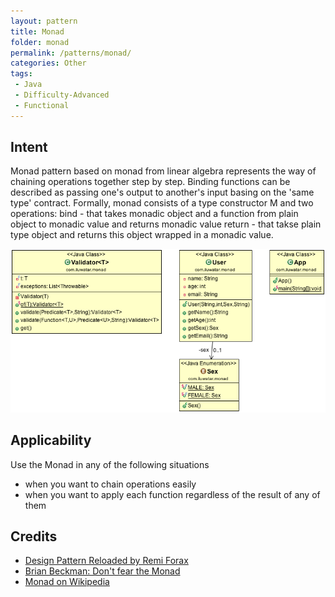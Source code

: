 ```yaml
---
layout: pattern
title: Monad
folder: monad
permalink: /patterns/monad/
categories: Other
tags:
 - Java
 - Difficulty-Advanced
 - Functional
---
```


## Intent

Monad pattern based on monad from linear algebra represents the way of chaining operations
together step by step. Binding functions can be described as passing one's output to another's input
basing on the 'same type' contract. Formally, monad consists of a type constructor M and two
operations:
bind - that takes monadic object and a function from plain object to monadic value and returns monadic value
return - that takse plain type object and returns this object wrapped in a monadic value.

![alt text](./etc/monad.png "Monad")

## Applicability

Use the Monad in any of the following situations

* when you want to chain operations easily
* when you want to apply each function regardless of the result of any of them

## Credits

* [Design Pattern Reloaded by Remi Forax](https://youtu.be/-k2X7guaArU)
* [Brian Beckman: Don't fear the Monad](https://channel9.msdn.com/Shows/Going+Deep/Brian-Beckman-Dont-fear-the-Monads)
* [Monad on Wikipedia](https://en.wikipedia.org/wiki/Monad_(functional_programming))